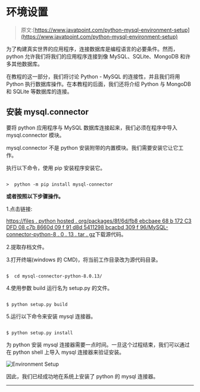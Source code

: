 # 环境设置

> 原文:[https://www.javatpoint.com/python-mysql-environment-setup](https://www.javatpoint.com/python-mysql-environment-setup)

为了构建真实世界的应用程序，连接数据库是编程语言的必要条件。然而，python 允许我们将我们的应用程序连接到像 MySQL、SQLite、MongoDB 和许多其他数据库。

在教程的这一部分，我们将讨论 Python - MySQL 的连接性，并且我们将用 Python 执行数据库操作。在本教程的后面，我们还将介绍 Python 与 MongoDB 和 SQLite 等数据库的连接。

## 安装 mysql.connector

要将 python 应用程序与 MySQL 数据库连接起来，我们必须在程序中导入 mysql.connector 模块。

mysql.connector 不是 python 安装附带的内置模块。我们需要安装它让它工作。

执行以下命令，使用 pip 安装程序安装它。

```

>  python -m pip install mysql-connector

```

**或者按照以下步骤操作。**

1.点击链接:

[https://files . python hosted . org/packages/8f/6d/fb8 ebcbaee 68 b 172 C3 DFD 08 c7b 8660d 09 f 91 d8d 5411298 bcacbd 309 f 96/MySQL-connector-python-8 . 0 . 13 . tar . gz](https://files.pythonhosted.org/packages/8f/6d/fb8ebcbbaee68b172ce3dfd08c7b8660d09f91d8d5411298bcacbd309f96/mysql-connector-python-8.0.13.tar.gz)下载源代码。

2.提取存档文件。

3.打开终端(windows 的 CMD)，将当前工作目录改为源代码目录。

```

$  cd mysql-connector-python-8.0.13/

```

4.使用参数 build 运行名为 setup.py 的文件。

```

$ python setup.py build

```

5.运行以下命令来安装 mysql 连接器。

```

$ python setup.py install

```

为 python 安装 mysql 连接器需要一点时间。一旦这个过程结束，我们可以通过在 python shell 上导入 mysql 连接器来验证安装。

![Environment Setup](../Images/083f0797ba9ceb12c3ede098c2b9fb57.png)

因此，我们已经成功地在系统上安装了 python 的 mysql 连接器。

* * *